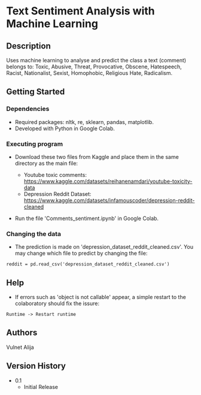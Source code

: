 # Text Sentiment Analysis with Machine Learning

## Description

Uses machine learning to analyse and predict the class a text (comment) belongs to: Toxic, Abusive, Threat, Provocative, Obscene, Hatespeech, Racist, Nationalist, Sexist, Homophobic, Religious Hate, Radicalism.

## Getting Started

### Dependencies

* Required packages: nltk, re, sklearn, pandas, matplotlib.
* Developed with Python in Google Colab.

### Executing program

* Download these two files from Kaggle and place them in the same directory as the main file:
  * Youtube toxic comments: https://www.kaggle.com/datasets/reihanenamdari/youtube-toxicity-data
  * Depression Reddit Dataset: https://www.kaggle.com/datasets/infamouscoder/depression-reddit-cleaned

* Run the file 'Comments_sentiment.ipynb' in Google Colab.

### Changing the data
* The prediction is made on 'depression_dataset_reddit_cleaned.csv'. You may change which file to predict by changing the file:
```
reddit = pd.read_csv('depression_dataset_reddit_cleaned.csv')
```

## Help
* If errors such as 'object is not callable' appear, a simple restart to the colaboratory should fix the issure:
```
Runtime -> Restart runtime
```

## Authors

Vulnet Alija 

## Version History
* 0.1
    * Initial Release

